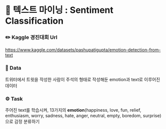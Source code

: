 # 📌 텍스트 마이닝 : Sentiment Classification

### ✏️ Kaggle 경진대회 Url
https://www.kaggle.com/datasets/pashupatigupta/emotion-detection-from-text<br>
### 📂 Data 
트위터에서 트윗을 작성한 사람이 주석의 형태로 작성해둔 emotion과 text로 이루어진 데이터<br>
### ⚙️ Task 
주어진 text를 학습시켜, 13가지의 **emotion**(happiness, love, fun, relief, enthusiasm, worry, sadness, hate, anger, neutral, empty, boredom, surprise)으로 감정 분류하기 

